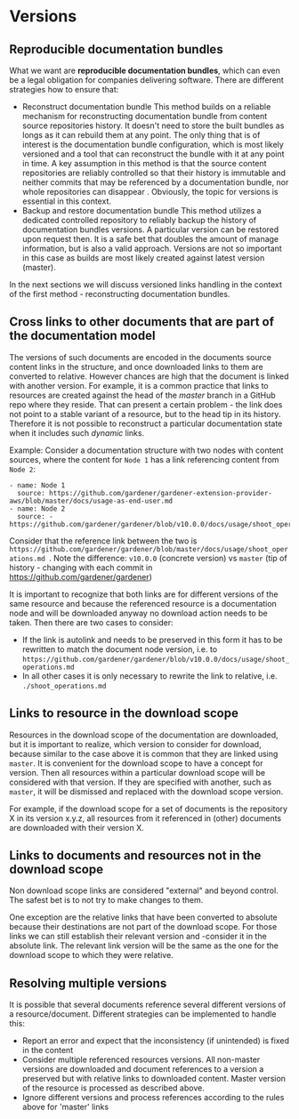 # Versions

## Reproducible documentation bundles

What we want are **reproducible documentation bundles**, which can even be a legal obligation for companies delivering software. There are different strategies how to ensure that:
- Reconstruct documentation bundle
This method builds on a reliable mechanism for reconstructing documentation bundle from content source repositories history. It doesn't need to store the built bundles as longs as it can rebuild them at any point. The only thing that is of interest is the documentation bundle configuration, which is most likely versioned and a tool that can reconstruct the bundle with it at any point in time.
A key assumption in this method is that the source content repositories are reliably controlled so that their history is immutable and  neither commits that may be referenced by a documentation bundle, nor whole repositories can disappear .
Obviously, the topic for versions is essential  in this context.
- Backup and restore documentation bundle
This method utilizes a dedicated controlled repository to reliably backup the history of documentation bundles versions. A particular version can be restored upon request then. It is a safe bet that doubles the amount of manage information, but is also a valid approach. Versions are not so important in this case as builds are most likely created against latest version (master).

In the next sections we will discuss versioned links handling in the context of the first method - reconstructing documentation bundles. 

## Cross links to other documents that are part of the documentation model

The versions of such documents are encoded in the documents source content links in the structure, and once downloaded links to them are converted to relative. However chances are high that the document is linked with another version. For example, it is a common practice that links to resources are created against the head of the *master* branch in a GitHub repo where they reside. That can present a certain problem - the link does not point to a stable variant of a resource, but to the head tip in its history. Therefore it is not possible to reconstruct a particular documentation state when it includes such *dynamic* links.

Example:  Consider a documentation structure with two nodes with content sources, where the content for `Node 1` has a link referencing content from `Node 2`:
```
- name: Node 1
  source: https://github.com/gardener/gardener-extension-provider-aws/blob/master/docs/usage-as-end-user.md 
- name: Node 2
  source: - https://github.com/gardener/gardener/blob/v10.0.0/docs/usage/shoot_operations.md
```
Consider that the reference link between the two is `https://github.com/gardener/gardener/blob/master/docs/usage/shoot_operations.md `. Note the difference: `v10.0.0` (concrete version) vs `master` (tip of history - changing with each commit in https://github.com/gardener/gardener)

It is important to recognize that both links are for different versions of the same resource and because the referenced resource is a documentation node and will be downloaded anyway no download action needs to be taken. Then there are two cases to consider: 
- If the link is autolink and needs to be preserved in this form it has to be rewritten to match the document node version, i.e. to `https://github.com/gardener/gardener/blob/v10.0.0/docs/usage/shoot_operations.md` 
- In all other cases it is only necessary to rewrite the link to relative, i.e. `./shoot_operations.md`

## Links to resource in the download scope

Resources in the download scope of the documentation are downloaded, but it is important to realize, which version to consider for download, because similar to the case above it is common that they are linked using `master`.
It is convenient for the download scope to have a concept for version. Then all resources within a particular download scope will be considered with that version. If they are specified with another, such as `master`, it will be dismissed and replaced with the download scope version. 

For example, if the download scope for a set of documents is the repository X in its version x.y.z, all resources from it referenced in (other) documents are downloaded with their version X.

## Links to documents and resources not in the download scope

Non download scope links are considered "external" and beyond control. The safest bet is to not try to make changes to them.

One exception are the relative links that have been converted to absolute because their destinations are not part of the download scope. For those links we can still establish their relevant version and -consider it in the absolute link. The relevant link version will be the same as the one for the download scope to which they were relative.

## Resolving multiple versions

It is possible that several documents reference several different versions of a resource/document. Different strategies can be implemented to handle this:
- Report an error and expect that the inconsistency (if unintended) is fixed in the content
- Consider multiple referenced resources versions. All non-master versions are downloaded and document references to a version a preserved but with relative links to downloaded content. Master version of the resource is processed as described above.
- Ignore different versions and process references according to the rules above for 'master' links 